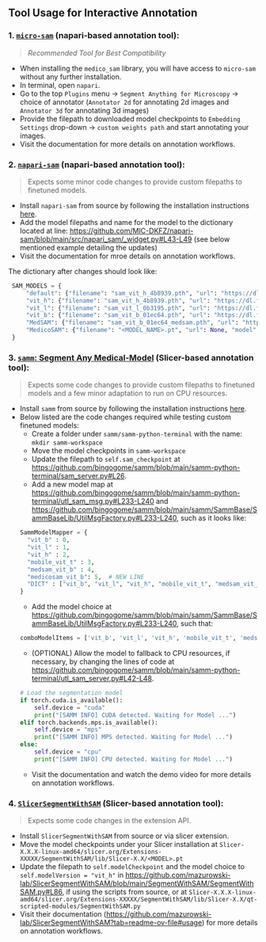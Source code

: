 ## Tool Usage for Interactive Annotation

### 1. [`micro-sam`](https://github.com/computational-cell-analytics/micro-sam) (napari-based annotation tool):

> *Recommended Tool for Best Compatibility*

- When installing the `medico_sam` library, you will have access to `micro-sam` without any further installation.
- In terminal, open `napari`.
- Go to the top `Plugins` menu -> `Segment Anything for Microscopy` -> choice of annotator (`Annotator 2d` for annotating 2d images and `Annotator 3d` for annotating 3d images)
- Provide the filepath to downloaded model checkpoints to `Embedding Settings` drop-down -> `custom weights path` and start annotating your images.
- Visit the documentation for more details on annotation workflows.

### 2. [`napari-sam`](https://github.com/MIC-DKFZ/napari-sam) (napari-based annotation tool):

> Expects some minor code changes to provide custom filepaths to finetuned models.

- Install `napari-sam` from source by following the installation instructions [here](https://github.com/MIC-DKFZ/napari-sam?tab=readme-ov-file#installation).
- Add the model filepaths and name for the model to the dictionary located at line: https://github.com/MIC-DKFZ/napari-sam/blob/main/src/napari_sam/_widget.py#L43-L49 (see below mentioned example detailing the updates)
- Visit the documentation for mroe details on annotation workflows.

The dictionary after changes should look like:
```python
 SAM_MODELS = {
     "default": {"filename": "sam_vit_h_4b8939.pth", "url": "https://dl.fbaipublicfiles.com/segment_anything/sam_vit_h_4b8939.pth", "model": build_sam_vit_h},
     "vit_h": {"filename": "sam_vit_h_4b8939.pth", "url": "https://dl.fbaipublicfiles.com/segment_anything/sam_vit_h_4b8939.pth", "model": build_sam_vit_h},
     "vit_l": {"filename": "sam_vit_l_0b3195.pth", "url": "https://dl.fbaipublicfiles.com/segment_anything/sam_vit_l_0b3195.pth", "model": build_sam_vit_l},
     "vit_b": {"filename": "sam_vit_b_01ec64.pth", "url": "https://dl.fbaipublicfiles.com/segment_anything/sam_vit_b_01ec64.pth", "model": build_sam_vit_b},
     "MedSAM": {"filename": "sam_vit_b_01ec64_medsam.pth", "url": "https://syncandshare.desy.de/index.php/s/yLfdFbpfEGSHJWY/download/medsam_20230423_vit_b_0.0.1.pth", "model": build_sam_vit_b},
     "MedicoSAM": {"filename": "<MODEL_NAME>.pt", "url": None, "model": build_sam_vit_b},  # NEW LINE
 }
```

### 3. [`samm`: Segment Any Medical-Model](https://github.com/bingogome/samm) (Slicer-based annotation tool):

> Expects some code changes to provide custom filepaths to finetuned models and a few minor adaptation to run on CPU resources.

- Install `samm` from source by following the installation instructions [here](https://github.com/bingogome/samm/tree/main?tab=readme-ov-file#installation-guide).
- Below listed are the code changes required while testing custom finetuned models:
  - Create a folder under `samm/samm-python-terminal` with the name: `mkdir samm-workspace`
  - Move the model checkpoints in `samm-workspace`
  - Update the filepath to `self.sam_checkpoint` at https://github.com/bingogome/samm/blob/main/samm-python-terminal/sam_server.py#L26.
  - Add a new model map at https://github.com/bingogome/samm/blob/main/samm-python-terminal/utl_sam_msg.py#L233-L240 and https://github.com/bingogome/samm/blob/main/samm/SammBase/SammBaseLib/UtilMsgFactory.py#L233-L240, such as it looks like:
  ```python
  SammModelMapper = {
    "vit_b" : 0,
    "vit_l" : 1,
    "vit_h" : 2,
    "mobile_vit_t" : 3,
    "medsam_vit_b" : 4,
    "medicosam_vit_b": 5,  # NEW LINE
    "DICT" : ["vit_b", "vit_l", "vit_h", "mobile_vit_t", "medsam_vit_b", "medicosam_vit_b"]  # NEW MODEL NAME ADDITION
  }
  ```
  - Add the model choice at https://github.com/bingogome/samm/blob/main/samm/SammBase/SammBaseLib/UtilMsgFactory.py#L233-L240, such that:
  ```python
  comboModelItems = ['vit_b', 'vit_l', 'vit_h', 'mobile_vit_t', 'medsam_vit_b', "medicosam_vit_b"]  # NEW MODEL NAME ADDITION
  ```
  - (OPTIONAL) Allow the model to fallback to CPU resources, if necessary, by changing the lines of code at https://github.com/bingogome/samm/blob/main/samm-python-terminal/utl_sam_server.py#L42-L48.
  ```python
  # Load the segmentation model
  if torch.cuda.is_available():
      self.device = "cuda"
      print("[SAMM INFO] CUDA detected. Waiting for Model ...")
  elif torch.backends.mps.is_available():
      self.device = "mps"
      print("[SAMM INFO] MPS detected. Waiting for Model ...")
  else:
      self.device = "cpu"
      print("[SAMM INFO] CPU detected. Waiting for Model ...")
  ```
  - Visit the documentation and watch the demo video for more details on annotation workflows.

### 4. [`SlicerSegmentWithSAM`](SlicerSegmentWithSAM) (Slicer-based annotation tool):

> Expects some code changes in the extension API.

- Install `SlicerSegmentWithSAM` from source or via slicer extension.
- Move the model checkpoints under your Slicer installation at `Slicer-X.X.X-linux-amd64/slicer.org/Extensions-XXXXX/SegmentWithSAM/lib/Slicer-X.X/<MODEL>.pt`
- Update the filepath to `self.modelCheckpoint` and the model choice to `self.modelVersion = "vit_h"` in https://github.com/mazurowski-lab/SlicerSegmentWithSAM/blob/main/SegmentWithSAM/SegmentWithSAM.py#L86, if using the scripts from source, or at `Slicer-X.X.X-linux-amd64/slicer.org/Extensions-XXXXX/SegmentWithSAM/lib/Slicer-X.X/qt-scripted-modules/SegmentWithSAM.py`
- Visit their documentation (https://github.com/mazurowski-lab/SlicerSegmentWithSAM?tab=readme-ov-file#usage) for more details on annotation workflows.

